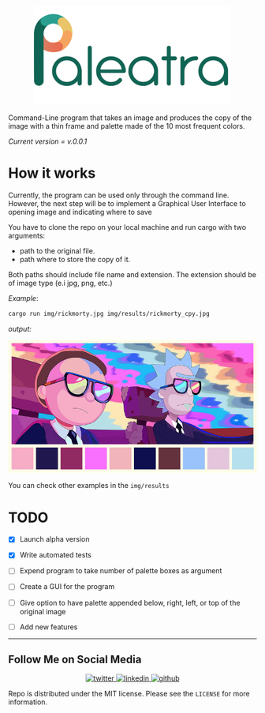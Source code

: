 <p align="center">
<img title="logo" src="img/logo/paleatra.png" width=400>
</p>

Command-Line program that takes an image and produces the copy of the image with a thin frame and palette made of the 10 most frequent colors.

_Current version = v.0.0.1_

# How it works

Currently, the program can be used only through the command line. 
However, the next step will be to implement a Graphical User Interface to opening image and indicating where to save

You have to clone the repo on your local machine and run cargo with two arguments:

- path to the original file.
- path where to store the copy of it.

Both paths should include file name and extension. The extension should be of image type (e.i jpg, png, etc.)

_Example_:

```bash
cargo run img/rickmorty.jpg img/results/rickmorty_cpy.jpg
```

_output:_

![rickmorty](https://github.com/bexxmodd/paleatra/blob/main/img/results/rickmorty_cpy.jpg?raw=true)

You can check other examples in the `img/results`


# TODO

- [x] Launch alpha version

- [x] Write automated tests

- [ ] Expend program to take number of palette boxes as argument

- [ ] Create a GUI for the program

- [ ] Give option to have palette appended below, right, left, or top of the original image

- [ ] Add new features

-----

## Follow Me on Social Media
<p align="center">
    <a href="https://www.twitter.com/bexxmodd">
        <img alt="twitter" src="https://i.imgur.com/fFlVB1c.png" height=40>
    </a>
    <a href="https://www.linkedin.com/in/bmodebadze">
        <img alt="linkedin" src="https://i.imgur.com/wcvwfoZ.png" height=40>
    </a>
    <a href="https://www.github.com/bexxmodd">
        <img alt="github" src="https://i.imgur.com/gnDF5oQ.png" height=40>
    </a>
</p>


Repo is distributed under the MIT license. Please see the `LICENSE` for more information.
